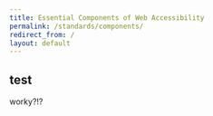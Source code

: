 ```yaml
---
title: Essential Components of Web Accessibility
permalink: /standards/components/
redirect_from: /
layout: default
---
```


<h2>test</h2>
<p>worky?!?</p>

